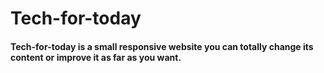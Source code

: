 # Tech-for-today

#### Tech-for-today is a small responsive website you can totally change its content or improve it as far as you want.
